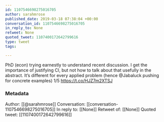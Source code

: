```yaml
---
id: 1107546698275016705
author: sarahmrose
published_date: 2019-03-18 07:38:04 +00:00
conversation_id: 1107546698275016705
in_reply_to: None
retweet: None
quoted_tweet: 1107400172642799616
type: tweet
tags:

---
```


PhD (econ) trying earnestly to understand recent discussion. I get the importance of justifying CI, but not how to talk about that usefully in the abstract. It’s different for every applied problem (hence @Jabaluck pushing for concrete examples) 1/5 https://t.co/HJZ7m2XTSJ

### Metadata

Author: [[@sarahmrose]]
Conversation: [[conversation-1107546698275016705]]
In reply to: [[None]]
Retweet of: [[None]]
Quoted tweet: [[1107400172642799616]]
